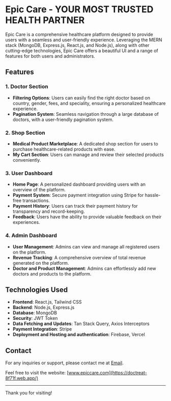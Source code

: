 # Epic Care - YOUR MOST TRUSTED HEALTH PARTNER

Epic Care is a comprehensive healthcare platform designed to provide users with a seamless and user-friendly experience. Leveraging the MERN stack (MongoDB, Express.js, React.js, and Node.js), along with other cutting-edge technologies, Epic Care offers a beautiful UI and a range of features for both users and administrators.

## Features

### 1. Doctor Section

- **Filtering Options**: Users can easily find the right doctor based on country, gender, fees, and speciality, ensuring a personalized healthcare experience.
- **Pagination System**: Seamless navigation through a large database of doctors, with a user-friendly pagination system.

### 2. Shop Section

- **Medical Product Marketplace**: A dedicated shop section for users to purchase healthcare-related products with ease.
- **My Cart Section**: Users can manage and review their selected products conveniently.

### 3. User Dashboard

- **Home Page**: A personalized dashboard providing users with an overview of the platform.
- **Payment System**: Secure payment integration using Stripe for hassle-free transactions.
- **Payment History**: Users can track their payment history for transparency and record-keeping.
- **Feedback**: Users have the ability to provide valuable feedback on their experiences.

### 4. Admin Dashboard

- **User Management**: Admins can view and manage all registered users on the platform.
- **Revenue Tracking**: A comprehensive overview of total revenue generated on the platform.
- **Doctor and Product Management**: Admins can effortlessly add new doctors and products to the platform.

## Technologies Used

- **Frontend**: React.js, Tailwind CSS
- **Backend**: Node.js, Express.js
- **Database**: MongoDB
- **Security**: JWT Token
- **Data Fetching and Updates**: Tan Stack Query, Axios Interceptors
- **Payment Integration**: Stripe
- **Deployment and Hosting and authentication**: Firebase, Vercel

## Contact

For any inquiries or support, please contact me at [Email](shanto57575@gmail.com).

Feel free to visit the website: [www.epiccare.com](https://doctreat-8f71f.web.app/)

---

Thank you for visiting!
